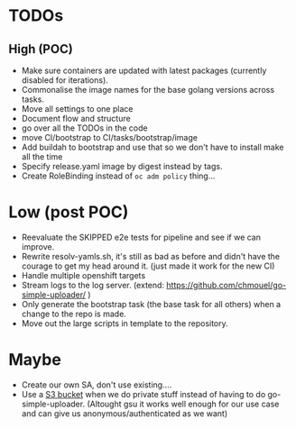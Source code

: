# TODOs

## High (POC)
* Make sure containers are updated with latest packages (currently disabled for iterations).
* Commonalise the image names for the base golang versions across tasks.
* Move all settings to one place
* Document flow and structure
* go over all the TODOs in the code
* move CI/bootstrap to CI/tasks/bootstrap/image
* Add buildah to bootstrap and use that so we don't have to install make all the
  time
* Specify release.yaml image by digest instead by tags.
* Create RoleBinding instead of `oc adm policy` thing...

# Low (post POC)
* Reevaluate the SKIPPED e2e tests for pipeline and see if we can improve.
* Rewrite resolv-yamls.sh, it's still as bad as before and didn't have the
  courage to get my head around it. (just made it work for the new CI)
* Handle multiple openshift targets
* Stream logs to the log server. (extend: https://github.com/chmouel/go-simple-uploader/ )
* Only generate the bootstrap task (the base task for all others) when a change to the repo is made.
* Move out the large scripts in template to the repository.

# Maybe
* Create our own SA, don't use existing....
* Use a [S3 bucket](https://git.io/JexBs) when we do private stuff instead of having to do go-simple-uploader.
  (Altought gsu it works well enough for our use case and can give us anonymous/authenticated as we want)

